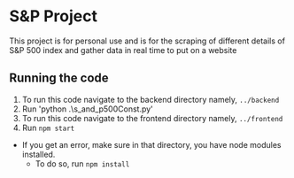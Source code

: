 # S&P Project
This project is for personal use and is for the scraping of different details of S&P 500 index and gather data in real time to put on a website

## Running the code
1. To run this code navigate to the backend directory namely,
   `../backend`
2. Run 'python .\s_and_p500Const.py'
3. To run this code navigate to the frontend directory namely,
   `../frontend`
4. Run `npm start`
  - If you get an error, make sure in that directory, you have node modules installed.
    - To do so, run `npm install`
